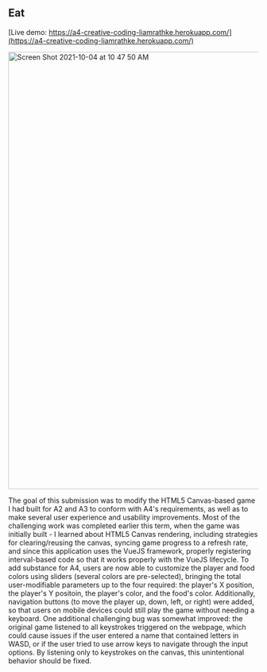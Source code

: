 ## Eat

[Live demo: https://a4-creative-coding-liamrathke.herokuapp.com/](https://a4-creative-coding-liamrathke.herokuapp.com/)

<img width="881" alt="Screen Shot 2021-10-04 at 10 47 50 AM" src="https://user-images.githubusercontent.com/33555592/135872984-3ad5f73a-4270-4bed-a951-3d6d8a8067ec.png">

The goal of this submission was to modify the HTML5 Canvas-based game I had built for A2 and A3 to conform with A4's requirements, as well as to make several user experience and usability improvements. Most of the challenging work was completed earlier this term, when the game was initially built - I learned about HTML5 Canvas rendering, including strategies for clearing/reusing the canvas, syncing game progress to a refresh rate, and since this application uses the VueJS framework, properly registering interval-based code so that it works properly with the VueJS lifecycle. To add substance for A4, users are now able to customize the player and food colors using sliders (several colors are pre-selected), bringing the total user-modifiable parameters up to the four required: the player's X position, the player's Y positoin, the player's color, and the food's color. Additionally, navigation buttons (to move the player up, down, left, or right) were added, so that users on mobile devices could still play the game without needing a keyboard. One additional challenging bug was somewhat improved: the original game listened to all keystrokes triggered on the webpage, which could cause issues if the user entered a name that contained letters in WASD, or if the user tried to use arrow keys to navigate through the input options. By listening only to keystrokes on the canvas, this unintentional behavior should be fixed.

